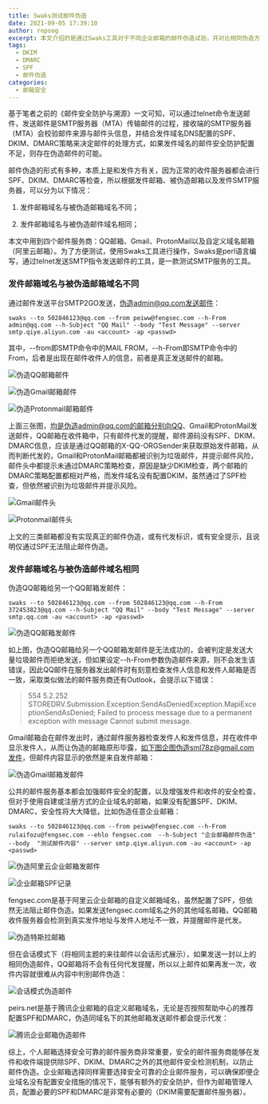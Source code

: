 ```yaml
---
title: Swaks测试邮件伪造
date: 2021-09-05 17:39:10
author: repoog
excerpt: 本文介绍的是通过Swaks工具对于不同企业邮箱的邮件伪造试验，并对比相同伪造方法下不同企业邮箱对于伪造邮件的防御能力。其中还发现QQ邮箱或腾讯企业邮箱存在的一个漏洞，但可惜官方并没有认可该漏洞。
tags:
  - DKIM
  - DMARC
  - SPF
  - 邮件伪造
categories:
  - 邮箱安全
---
```


基于笔者之前的《邮件安全防护与溯源》一文可知，可以通过telnet命令发送邮件，发送邮件是SMTP服务器（MTA）传输邮件的过程，接收端的SMTP服务器（MTA）会校验邮件来源与邮件头信息，并结合发件域名DNS配置的SPF、DKIM、DMARC策略来决定邮件的处理方式，如果发件域名的邮件安全防护配置不足，则存在伪造邮件的可能。

邮件伪造的形式有多种，本质上是和发件方有关，因为正常的收件服务器都会进行SPF、DKIM、DMARC等检查，所以根据发件邮箱、被伪造邮箱以及发件SMTP服务器，可以分为以下情况：

1. 发件邮箱域名与被伪造邮箱域名不同；

2. 发件邮箱域名与被伪造邮件域名相同；

本文中用到四个邮件服务商：QQ邮箱、Gmail、ProtonMail以及自定义域名邮箱（阿里云邮箱）。为了方便测试，使用Swaks工具进行操作，Swaks是perl语言编写，通过telnet发送SMTP指令发送邮件的工具，是一款测试SMTP服务的工具。

### **发件邮箱域名与被伪造邮箱域名不同**

通过邮件发送平台SMTP2GO发送，伪造admin@qq.com发送邮件：

``` Shell
swaks --to 502846123@qq.com --from peiww@fengsec.com --h-From admin@qq.com --h-Subject "QQ Mail" --body "Test Message" --server smtp.qiye.aliyun.com -au <account> -ap <passwd>
```

其中，--from即SMTP命令中的MAIL FROM，--h-From即SMTP命令中的From，后者是出现在邮件收件人的信息，前者是真正发送邮件的邮箱。

![伪造QQ邮箱邮件](images/2021/09/QQ_Mail.png '伪造QQ邮箱邮件')

![伪造Gmail邮箱邮件](images/2021/09/Gmail.png '伪造Gmail邮箱邮件')

![伪造Protonmail邮箱邮件](images/2021/09/ProtonMail.png '伪造Protonmail邮箱邮件')

上面三张图，均是伪造admin@qq.com的邮箱分别向QQ、Gmail和ProtonMail发送邮件，QQ邮箱在收件箱中，只有邮件代发的提醒，邮件源码没有SPF、DKIM、DMARC信息，应该是通过QQ邮箱的X-QQ-ORGSender来获取原始发件邮箱，从而判断代发的，Gmail和ProtonMail邮箱都被识别为垃圾邮件，并提示邮件风险，邮件头中都提示未通过DMARC策略检查，原因是缺少DKIM检查，两个邮箱的DMARC策略配置都相对严格，而发件域名没有配置DKIM，虽然通过了SPF检查，但依然被识别为垃圾邮件并提示风险。

![Gmail邮件头](images/2021/09/Gmail_source.png 'Gmail邮件头')

![Protonmail邮件头](images/2021/09/ProtonMail_source.png 'Protonmail邮件头')

上文的三类邮箱都没有实现真正的邮件伪造，或有代发标识，或有安全提示，且说明仅通过SPF无法阻止邮件伪造。

### **发件邮箱域名与被伪造邮件域名相同**

伪造QQ邮箱给另一个QQ邮箱发邮件：

``` Shell
swaks --to 502846123@qq.com --from 502846123@qq.com --h-From 372453823@qq.com --h-Subject "QQ Mail" --body "Test Message" --server smtp.qq.com -au <account> -ap <passwd>
```

![伪造QQ邮箱发邮件](images/2021/09/spoof_QQ_to_QQ.png '伪造QQ邮箱发邮件')

如上图，伪造QQ邮箱给另一个QQ邮箱发邮件是无法成功的，会被判定是发送大量垃圾邮件而拒绝发送，但如果设定--h-From参数伪造邮件来源，则不会发生该错误，因此QQ邮件在服务器发出邮件时有刻意检查发件人信息和发件人邮箱是否一致，采取类似做法的邮件服务商还有Outlook，会提示以下错误：

> 554 5.2.252 STOREDRV.Submission.Exception:SendAsDeniedException.MapiExceptionSendAsDenied; Failed to process message due to a permanent exception with message Cannot submit message.

Gmail邮箱会在邮件发出时，通过邮件服务器检查发件人和发件信息，并在收件中显示发件人，从而让伪造的邮箱原形毕露，如下图企图伪造sml78z@gmail.com发件，但邮件内容显示的依然是来自发件邮箱：

![伪造Gmail邮箱发邮件](images/2021/09/spoof_Gmail.png '伪造Gmail邮箱发邮件')

公共的邮件服务基本都会加强邮件安全的配置，以及增强发件和收件的安全检查，但对于使用自建或注册方式的企业域名的邮箱，如果没有配置SPF、DKIM、DMARC，安全性将大大降低，比如伪造任意企业邮箱：

``` Shell
swaks --to 502846123@qq.com --from peiww@fengsec.com --h-From rulaifozu@fengsec.com --ehlo fengsec.com  --h-Subject "企业邮箱邮件伪造" --body  "测试邮件内容" --server smtp.qiye.aliyun.com -au <account> -ap <passwd>
```

![伪造阿里云企业邮箱发邮件](images/2021/09/spoof_enter_mail.png '伪造阿里云企业邮箱发邮件')

![企业邮箱SPF记录](images/2021/09/spf_enter_mail.png '企业邮箱SPF记录')

fengsec.com是基于阿里云企业邮箱的自定义邮箱域名，虽然配置了SPF，但依然无法阻止邮件伪造。如果发送fengsec.com域名之外的其他域名邮箱，QQ邮箱收件服务器会检测到真实发件地址与发件人地址不一致，并提醒邮件是代发。

![伪造特斯拉邮箱](images/2021/09/spoof_enter_mail_of_tesla.png '伪造特斯拉邮箱')

但在会话模式下（将相同主题的来往邮件以会话形式展示），如果发送一封以上的相同伪造邮件，QQ邮箱将不会有任何代发提醒，所以以上邮件如果再发一次，收件内容就很难从内容中判别邮件伪造：

![会话模式伪造邮件](images/2021/09/session_spoof_mail.png '会话模式伪造邮件')

peirs.net是基于腾讯企业邮箱的自定义邮箱域名，无论是否按照帮助中心的推荐配置SPF和DMARC，伪造同域名下的其他邮箱发送邮件都会提示代发：

![腾讯企业邮箱伪造邮件](images/2021/09/spoof_enter_QQ_mail.png '腾讯企业邮箱伪造邮件')

综上，个人邮箱选择安全可靠的邮件服务商非常重要，安全的邮件服务商能够在发件和收件端提供除SPF、DKIM、DMARC之外的其他邮件安全检测机制，以防止邮件伪造。企业邮箱选择同样需要选择安全可靠的企业邮件服务，可以确保即便企业域名没有配置安全措施的情况下，能够有额外的安全防护，但作为邮箱管理人员，配置必要的SPF和DMARC是非常有必要的（DKIM需要配置邮件服务器）。